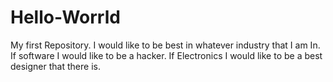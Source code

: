 # Hello-Worrld
My first Repository.
I would like to be best in whatever industry that I am In.
If software I would like to be a hacker.
If Electronics I would like to be a best designer that there is.
